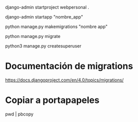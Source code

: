 django-admin startproject webpersonal .

django-admin startapp "nombre_app"

python manage.py makemigrations "nombre app"

python manage.py migrate

python3 manage.py createsuperuser 

# Documentación de migrations
https://docs.djangoproject.com/en/4.0/topics/migrations/


# Copiar a portapapeles
pwd | pbcopy